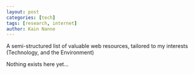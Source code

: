 ```yaml
---
layout: post
categories: [tech]
tags: [research, internet]
author: Kain Nanne
---
```


A semi-structured list of valuable web resources, tailored to my interests (Technology, and the Environment)

<!-- excerpt separator -->

Nothing exists here yet...
